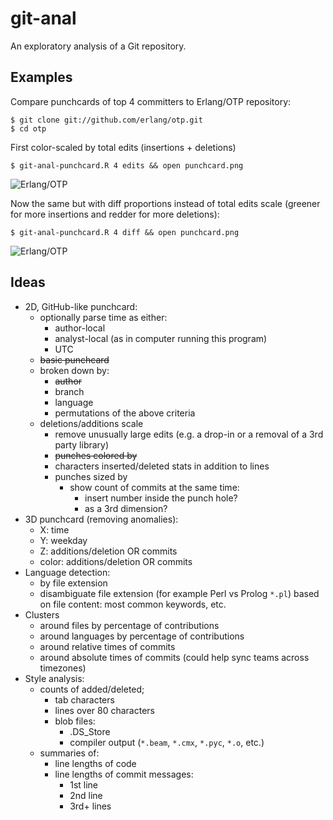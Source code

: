 git-anal
========

An exploratory analysis of a Git repository.


Examples
--------
Compare punchcards of top 4 committers to Erlang/OTP repository:
```shell
$ git clone git://github.com/erlang/otp.git
$ cd otp
```
First color-scaled by total edits (insertions + deletions)
```shell
$ git-anal-punchcard.R 4 edits && open punchcard.png
```
![Erlang/OTP](https://raw.github.com/ibnfirnas/git-anal/master/examples/otp-punchcard-top-4-edits.png)

Now the same but with diff proportions instead of total edits scale (greener
for more insertions and redder for more deletions):
```shell
$ git-anal-punchcard.R 4 diff && open punchcard.png
```
![Erlang/OTP](https://raw.github.com/ibnfirnas/git-anal/master/examples/otp-punchcard-top-4-diff.png)


Ideas
-----
* 2D, GitHub-like punchcard:
    - optionally parse time as either:
        + author-local
        + analyst-local (as in computer running this program)
        + UTC
    - ~~basic punchcard~~
    - broken down by:
        + ~~author~~
        + branch
        + language
        + permutations of the above criteria
    - deletions/additions scale
        + remove unusually large edits
          (e.g. a drop-in or a removal of a 3rd party library)
        + ~~punches colored by~~
        + characters inserted/deleted stats in addition to lines
        + punches sized by
            * show count of commits at the same time:
                - insert number inside the punch hole?
                - as a 3rd dimension?
* 3D punchcard (removing anomalies):
    - X: time
    - Y: weekday
    - Z: additions/deletion OR commits
    - color: additions/deletion OR commits
* Language detection:
    - by file extension
    - disambiguate file extension (for example Perl vs Prolog `*.pl`) based on
      file content: most common keywords, etc.
* Clusters
    - around files by percentage of contributions
    - around languages by percentage of contributions
    - around relative times of commits
    - around absolute times of commits (could help sync teams across timezones)
* Style analysis:
    - counts of added/deleted;
        + tab characters
        + lines over 80 characters
        + blob files:
            * .DS_Store
            * compiler output (`*.beam`, `*.cmx`, `*.pyc`, `*.o`, etc.)
    - summaries of:
        + line lengths of code
        + line lengths of commit messages:
            * 1st line
            * 2nd line
            * 3rd+ lines
